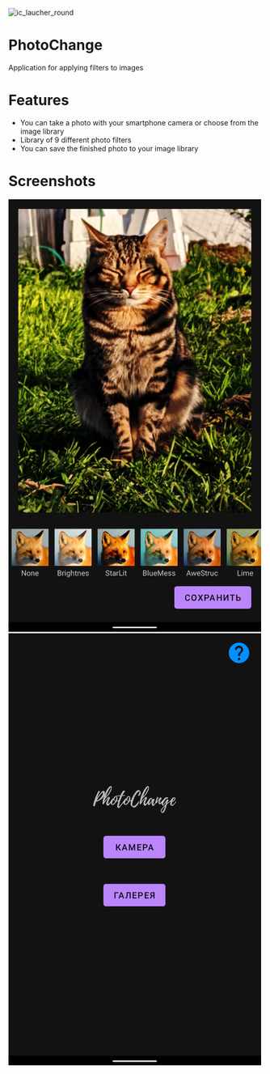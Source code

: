 ![ic_laucher_round](app/src/main/res/mipmap-xxxhdpi/ic_launcher_round.png)
# PhotoChange
Application for applying filters to images

# Features
- You can take a photo with your smartphone camera or choose from the image library
- Library of 9 different photo filters
- You can save the finished photo to your image library

# Screenshots
![screenshot_filter_menu](Screenshot_20210818-000327.png)
![screenshot_main_screen](Screenshot_20210818-000145.png)
